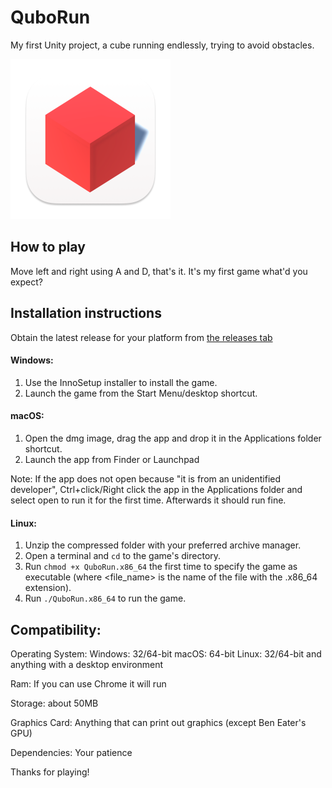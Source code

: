 # QuboRun
My first Unity project, a cube running endlessly, trying to avoid obstacles.

<img src="/Assets/QuboRun_Logo.png" width="256" height="256" />

## How to play
Move left and right using A and D, that's it. 
It's my first game what'd you expect?

## Installation instructions

Obtain the latest release for your platform from [the releases tab](https://github.com/Devnol/QuboRun/releases)

#### Windows:
   1. Use the InnoSetup installer to install the game.
   1. Launch the game from the Start Menu/desktop shortcut.

#### macOS:

   1. Open the dmg image, drag the app and drop it in the Applications folder shortcut.
   1. Launch the app from Finder or Launchpad
   
Note: If the app does not open because "it is from an unidentified developer", Ctrl+click/Right click the app in the Applications folder and select open to run it for the first time. Afterwards it should run fine.

#### Linux:
   1. Unzip the compressed folder with your preferred archive manager.
   1. Open a terminal and `cd` to the game's directory.
   1. Run `chmod +x QuboRun.x86_64` the first time to specify the game as executable (where <file_name> is the name of the file with the .x86_64 extension).
   1. Run `./QuboRun.x86_64` to run the game.

## Compatibility:

  Operating System:
    Windows: 32/64-bit
    macOS: 64-bit
    Linux: 32/64-bit and anything with a desktop environment
  
  Ram: If you can use Chrome it will run

  Storage: about 50MB

  Graphics Card: Anything that can print out graphics (except Ben Eater's GPU)

  Dependencies: Your patience

Thanks for playing!
